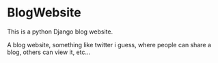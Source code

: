 # BlogWebsite
This is a python Django blog website. 

A blog website, something like twitter i guess, where people can share a blog, others can view it, etc...
